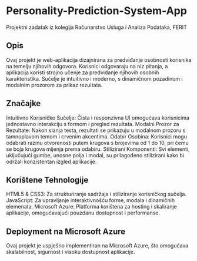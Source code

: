 # Personality-Prediction-System-App
Projektni zadatak iz kolegija Računarstvo Usluga i Analiza Podataka, FERIT

## Opis
Ovaj projekt je web-aplikacija dizajnirana za predviđanje osobnosti korisnika na temelju njihovih odgovora. Korisnici odgovaraju na niz pitanja, a aplikacija koristi strojno učenje za predviđanje njihovih osobnih karakteristika. Sučelje je intuitivno i moderno, s dinamičnom pozadinom i modalnim prozorom za prikaz rezultata.

## Značajke
Intuitivno Korisničko Sučelje: Čista i responzivna UI omogućava korisnicima jednostavno interakciju s formom i pregled rezultata.
Modalni Prozor za Rezultate: Nakon slanja testa, rezultati se prikazuju u modalnom prozoru s tamnoplavom temom i crvenim akcentima.
Odabir Osobina: Korisnici mogu odabrati razinu otvorenosti putem krugova s brojevima od 1 do 10, pri čemu se boja krugova mijenja prema odabiru.
Stilizirani Komponenti: Svi elementi, uključujući gumbe, unosne polja i modal, su prilagođeno stilizirani kako bi održali konzistentan izgled aplikacije.

## Korištene Tehnologije
HTML5 & CSS3: Za strukturiranje sadržaja i stiliziranje korisničkog sučelja.
JavaScript: Za upravljanje interaktivnošću forme, modala i dinamičnih elemenata.
Microsoft Azure: Platforma korištena za hosting i skaliranje aplikacije, omogućavajući pouzdanu dostupnost i performanse.

## Deployment na Microsoft Azure
Ovaj projekt je uspješno implementiran na Microsoft Azure, što omogućava skalabilnost, sigurnost i visoku dostupnost aplikacije.

